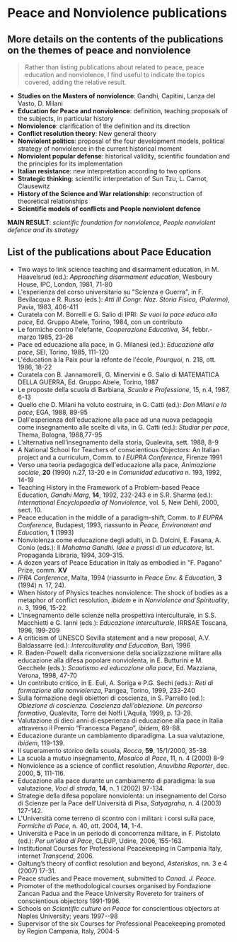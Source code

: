 # Peace and Nonviolence publications

## More details on the contents of the publications on the themes of peace and nonviolence

> Rather than listing publications about related to peace, peace education and nonviolence,
> I find useful to indicate the topics covered, adding the relative result.

* __Studies on the Masters of nonviolence__: Gandhi, Capitini, Lanza del Vasto, D. Milani 
* __Education for Peace and nonviolence__: definition, teaching proposals of the subjects, in particular history
* __Nonviolence__: clarification of the definition and its direction
* __Conflict resolution theory__: New general theory
* __Nonviolent politics__: proposal of the four development models, political strategy of nonviolence in the current historical moment
* __Nonviolent popular defense__: historical validity, scientific foundation and the principles for its implementation
* __Italian resistance__: new interpretation according to two options
* __Strategic thinking__: scientific interpretation of Sun Tzu, L. Carnot, Clausewitz
* __History of the Science and War relationship__: reconstruction of theoretical relationships
* __Scientific models of conflicts and People nonviolent defence__

__MAIN RESULT__: _scientific foundation for nonviolence, People nonviolent defence and its strategy_

## List of the publications about Pace Education

* Two ways to link science teaching and disarmament education, in M. Haavelsrud (ed.): _Approaching disarmament education_, Wesboury House, IPC, London, 1981, 71-80
* L'esperienza del corso universitario su "Scienza e Guerra", in F. Bevilacqua e R. Russo (eds.): _Atti III Congr. Naz. Storia Fisica, (Palermo)_, Pavia, 1983, 406-411
* Curatela con M. Borrelli e G. Salio di IPRI: _Se vuoi la pace educa alla pace_, Ed. Gruppo Abele, Torino, 1984, con un contributo
* Le formiche contro l'elefante, _Cooperazione Educativa_, 34, febbr.-marzo 1985, 23-26
* Pace ed educazione alla pace, in G. Milanesi (ed.): _Educazione alla pace_, SEI, Torino, 1985, 111-120
* L'éducation à la Paix pour la réfonte de l'école, _Pourquoi_, n. 218, ott. 1986, 18-22
* Curatela con B. Jannamorelli, G. Minervini e G. Salio di MATEMATICA DELLA GUERRA, Ed. Gruppo Abele, Torino, 1987 
* Le proposte della scuola di Barbiana, _Scuola e Professione_, 15, n.4, 1987, 6-13
* Quello che D. Milani ha voluto costruire, in G. Catti (ed.): _Don Milani e la pace_, EGA, 1988, 89-95
* Dall'esperienza dell'educazione alla pace ad una nuova pedagogia come insegnamento alle scelte di vita, in G. Catti (ed.): _Studiar per pace_, Thema, Bologna, 1988,77-95
* L’alternativa nell’insegnamento della storia, Qualevita, sett. 1988, 8-9
* A National School for Teachers of conscientious Objectors: An Italian project and a curriculum, Comm. to _I EUPRA Conference_, Firenze 1991
* Verso una teoria pedagogica dell'educazione alla pace, _Animazione sociale_, __20__ (1990) n.27, 13-20 e in _Comunidad educativa_ n. 193, 1992, 14-19
* Teaching History in the Framework of a Problem-based Peace Education, _Gandhi Marg_, __14__, 1992, 232-243 e in S.R. Sharma (ed.): _International Encyclopaedia of Nonviolence_, vol. 5, New Dehli, 2000, sect. 10. 
* Peace education in the middle of a paradigm-shift, Comm. to _II EUPRA Conference_, Budapest, 1993, riassunto in _Peace, Environment and Education_, __1__ (1993)
* Nonviolenza come educazione degli adulti, in D. Dolcini, E. Fasana, A. Conio (eds.): Il _Mahatma Gandhi. Idee e prassi di un educatore_, Ist. Propaganda Libraria, 1994, 309-315.
* A dozen years of Peace Education in Italy as embodied in "F. Pagano" Prize, comm. __XV__
* _IPRA Conference_, Malta, 1994 (riassunto in _Peace Env. &amp; Education_, __3__ (1994) n. 17, 24).
* When history of Physics teaches nonviolence: The shock of bodies as a metaphor of conflict resolution, _ibidem_ e in _Nonviolence and Spirituality_, n. 3, 1996, 15-22
* L'insegnamento delle scienze nella prospettiva interculturale, in S.S. Macchietti e G. Ianni (eds.): _Educazione interculturale_, IRRSAE Toscana, 1996, 199-209
* A criticism of UNESCO Sevilla statement and a new proposal, A.V. Baldassarre (ed.): _Interculturality and Education_, Bari, 1996 
* R. Baden-Powell: dalla riconversione della socializzazione militare alla educazione alla difesa popolare nonviolenta, in E. Butturini e M. Gecchele (eds.): _Scautismo ed educazione alla pace_, Ed. Mazziana, Verona, 1998, 47-70
* Un contributo critico, in E. Euli, A. Soriga e P.G. Sechi (eds.): _Reti di formazione alla nonviolenza_, Pangea, Torino, 1999, 233-240
* Sulla formazione degli obiettori di coscienza, in S. Parrello (ed.): _Obiezione di coscienza. Coscienza dell’obiezione. Un percorso formativo_, Qualevita, Torre dei Nolfi L’Aquila, 1999, p. 13-28.
* Valutazione di dieci anni di esperienza di educazione alla pace in Italia attraverso il Premio “Francesca Pagano”, _ibidem_, 69-88.
* Educazione durante un cambiamento diparadigma. La sua valutazione, _ibidem_, 119-139.
* Il superamento storico della scuola, _Rocca_, __59__, 15/1/2000, 35-38 
* La scuola a mutuo insegnamento, _Mosaico di Pace_, 11, n. 4 (2000) 8-9
* Nonviolence as a science of conflict resolution, _Anuvibha Reporter_, dec. 2000, __5__, 111-116.
* Educazione alla pace durante un cambiamento di paradigma: la sua valutazione, _Voci di strada_, __14__, n. 1 (2002) 97-134.
* Strategie della difesa popolare nonviolenta: un insegnamento del Corso di Scienze per la Pace dell'Università di Pisa, _Satyagraha_, n. 4 (2003) 127-142.
* L'Università come terreno di scontro con i militari: i corsi sulla pace, _Formiche di Pace_, n. 40, ott. 2004, __14__, 1-4.
* Università e Pace in un periodo di concorrenza militare, in F. Pistolato (ed.): _Per un’idea di Pace_, CLEUP, Udine, 2006, 155-163.
* Institutional Courses for Professional Peacekeeping in Campania Italy, internet _Transcend_, 2006. 
* Galtung’s theory of conflict resolution and beyond, _Asteriskos_, nn. 3 e 4 (2007) 17-31.
* Peace studies and Peace movement, submitted to _Canad. J. Peace_.
* Promoter of the methodological courses organised by Fondazione Zancan Padua and the Peace University Rovereto for trainers of conscientious objectors 1991-1996.
* Schools on _Scientific culture on Peace_ for conscientious objectors at Naples University; years 1997--98
* Supervisor of the six Courses for Professional Peacekeeping promoted by Region Campania, Italy, 2004-5
